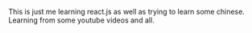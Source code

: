 This is just me learning react.js as well as trying to learn some chinese. Learning from some youtube videos and all. 